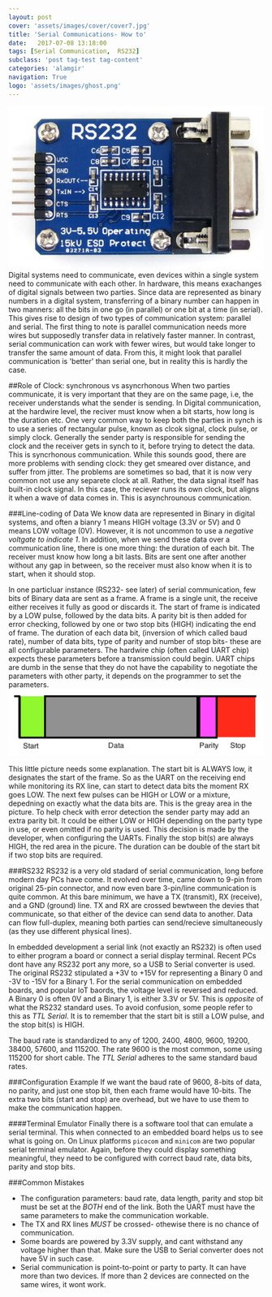 ```yaml
---
layout: post
cover: 'assets/images/cover/cover7.jpg'
title: 'Serial Communications- How to' 
date:   2017-07-08 13:18:00
tags: [Serial Communication,  RS232]
subclass: 'post tag-test tag-content'
categories: 'alamgir'
navigation: True
logo: 'assets/images/ghost.png'
---
```

<img src="/assets/images/2017/2017_07_08_RS232.png"  alt="RS232" class="leftimg" /> Digital systems need to communicate, even devices within a single system need to communicate with each other. In hardware, this means exachanges of digital signals between two parties. Since data are represented as binary numbers in a digital system, transferring of a binary number can happen in two manners: all the bits in one go (in parallel) or one bit at a time (in serial). This gives rise to design of two types of communication system: parallel and serial. The first thing to note is parallel communication needs more wires but supposedly transfer data in relatively faster manner. In contrast, serial communication can work with fewer wires, but would take longer to transfer the same amount of data. From this, it might look that parallel communication is 'better' than serial one, but in reality this is hardly the case.

<!--more-->

##Role of Clock: synchronous vs asyncrhonous
When two parties communicate, it is very important that they are on the same page, i.e, the receiver understands what the sender is sending. In Digital communication, at the hardwire level, the reciver must know when a bit starts, how long is the duration etc. One very common way to keep both the parties in synch is to use a series of rectangular pulse, known as clcok signal, clock pulse, or simply clock. Generally the sender party is responsible for sending the clock and the receiver gets in synch to it, before trying to detect the data. This is syncrhonous communication. While this sounds good, there are more problems with sending clock: they get smeared over distance, and suffer from jitter. The problems are sometimes so bad, that it is now very common not use any separete clock at all. Rather, the data signal itself has built-in clock signal. In this case, the reciever runs its own clock, but aligns it when a wave of data comes in. This is asynchrounous communication. 


###Line-coding of Data
We know data are represented in Binary in digital systems, and often a bianry 1 means HIGH voltage (3.3V or 5V) and 0 means LOW voltage (0V). However, it is not uncommon to use a *negative voltgate to indicate 1*. In addition,  when we send these data over a communication line, there is one more thing: the duration of each bit. The receiver must know how long a bit lasts. Bits are sent one after another without any gap in between, so the receiver must also know when it is to start, when it should stop. 

In one particluar instance (RS232- see later) of serial communication, few bits of Binary data are sent as a frame. A frame is a single unit, the receive either receives it fully as good or discards it. The start of frame is indicated by a LOW pulse, followed by the data bits. A parity bit is then added for error checking, followed by one or two stop bits (HIGH) indicating the end of frame. The duration of each data bit, (inversion of which called baud rate), number of data bits, type of parity and number of stop bits- these are all configurable parameters. The hardwire chip (often called UART chip)  expects these parameters before a transmission could begin. UART chips are dumb in the sense that they do not have the capability to negotiate the parameters with other party, it depends on the programmer to set the parameters.
<img src="/assets/images/2017/2017_07_08_linecoding.png"  alt="RS232 Line coding"  />

This little picture needs some explanation. The start bit is ALWAYS low, it designates the start of the frame. So as the UART on the receiving end while monitoring its RX line, can start to detect data bits the moment RX goes LOW. The next few pulses can be HIGH or LOW or a mixture, depedning on exactly what the data bits are. This is the greay area in the picture. To help check with error detection the sender party may add an extra parity bit. It could be either LOW or HIGH depending on the party type in use, or even omitted if no parity is used. This decision is made by the developer, when configuring the UARTs. Finally the stop bit(s) are always HIGH, the red area in the picure. The duration can be double of the start bit if two stop bits are required.

###RS232
RS232 is a very old stadard of serial communication, long before modern day PCs have come. It evolved over time, came down to 9-pin from original 25-pin connector, and now even bare 3-pin/line communication is quite common.  At this bare minimum, we have a TX (transmit), RX (receive), and a GND (ground) line. TX and RX are crossed bewtween the devies that communicate, so that either of the device can send data to another. Data can flow full-duplex, meaning both parties can send/recieve simultaneously (as they use different physical lines).

In embedded development a serial link (not exactly an RS232) is often used to either program a board or connect a serial display terminal. Recent PCs dont have any RS232 port any more, so a USB to Serial converter is used. The original RS232 stipulated a +3V to +15V for representing a Binary 0 and -3V to -15V for a Binary 1. For the serial communication on embedded boards, and popular IoT baords, the voltage level is reversed and reduced. A Binary 0 is often 0V and a Binary 1, is either 3.3V or 5V. This is *opposite* of what the RS232 standard uses. To avoid confusion, some people refer to this as *TTL Serial*. It is to remember that the start bit is still a LOW pulse, and the stop bit(s) is HIGH.

The baud rate is standardized to any of 1200, 2400, 4800, 9600, 19200, 38400, 57600, and 115200. The rate 9600 is the most common, some using 115200 for short cable. The *TTL Serial* adheres to the same standard baud rates.

###Configuration Example
If we want the baud rate of 9600, 8-bits of data, no parity, and just one stop bit, then each frame would have 10-bits. The extra two bits (start and stop) are overhead, but we have to use them to make the communication happen.

####Terminal Emulator
Finally there is a software tool that can emulate a serial terminal. This when connected to an embedded board helps us to see what is going on. On Linux platforms `picocom` and `minicom` are two popular serial terminal emulator. Again, before they could display something meaningful, they need to be configured with correct baud rate, data bits, parity and stop bits. 

###Common Mistakes

- The configuration parameters: baud rate, data length, parity and stop bit must be set at the *BOTH* end of the link. Both the UART must have the same parameters to make the communication workable.
- The TX and RX lines *MUST* be crossed- othewise there is no chance of communication.
- Some boards are powered by 3.3V supply, and cant withstand any voltage higher than that. Make sure the USB to Serial converter does not have 5V in such case.
- Serial communication is point-to-point or party to party. It can have more than two devices. If more than 2 devices are connected on the same wires, it wont work.
